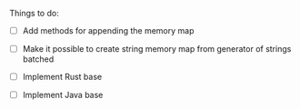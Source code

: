Things to do:

- [ ] Add methods for appending the memory map
- [ ] Make it possible to create string memory map from generator of strings batched
- [ ] Implement Rust base 
- [ ] Implement Java base

